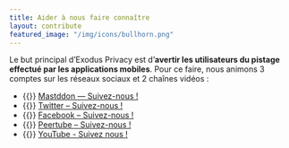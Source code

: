 ```yaml
---
title: Aider à nous faire connaître
layout: contribute
featured_image: "/img/icons/bullhorn.png" 
--- 
```


Le but principal d’Exodus Privacy est d’<b>avertir les utilisateurs du pistage effectué par les applications mobiles</b>. Pour ce faire, nous animons 3 comptes sur les réseaux sociaux et 2 chaînes vidéos :

- {{<fa fa-mastodon>}} [Mastddon — Suivez-nous !]("https://framapiaf.org/@exodus")
- {{<fa fa-twitter>}} [Twitter – Suivez-nous !]("https://twitter.com/ExodusPrivacy")
- {{<fa fa-facebook>}} [Facebook – Suivez-nous !]("https://facebook.com/exodusprivacy")
- {{<fa fa-peertube>}} [Peertube – Suivez-nous !]("https://video.exodus-privacy.eu.org/accounts/lovis_ix/videos")
- {{<fa fa-youtube>}} [YouTube - Suivez nous !]("https://www.youtube.com/channel/UC2bloZZpnRal5tMVuHk0EFQ")
